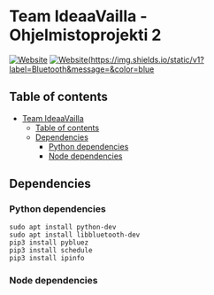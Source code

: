 # Team IdeaaVailla - Ohjelmistoprojekti 2
[![Website](https://img.shields.io/static/v1?label=Spring&message=<MESSAGE>&color=brightgreen)](https://spring.io/)
[![Website](https://img.shields.io/static/v1?label=Bluetooth&message=<MESSAGE>&color=blue](https://www.bluetooth.com/)

[website]: 
[twitter]:

## Table of contents

- [Team IdeaaVailla](#team-ideaavailla)
  - [Table of contents](#table-of-contents)
  - [Dependencies](#dependencies)
  	- [Python dependencies](#python-dependencies)
  	- [Node dependencies](#node-dependencies)

## Dependencies

### Python dependencies

    sudo apt install python-dev
    sudo apt install libbluetooth-dev
    pip3 install pybluez
    pip3 install schedule
    pip3 install ipinfo
    

### Node dependencies
